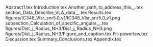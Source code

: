 Abstract1.tex
Introduction.tex
Another_path_to_address_this__.tex
section_Data_Describe_VLA_data__.tex
Results.tex
figures/IC348_Vlsr_snr5.0_v1/IC348_Vlsr_snr5.0_v1.png
subsection_Calculation_of_specific_angular__.tex
figures/Dist_j_Radius_NH3/Dist_j_Radius_NH3.png
figures/Dist_j_Radius_NH3/Figure_and_caption.tex
Fit-powerlaw.tex
Discussion.tex
Summary_Conclusions.tex
Appendix.tex